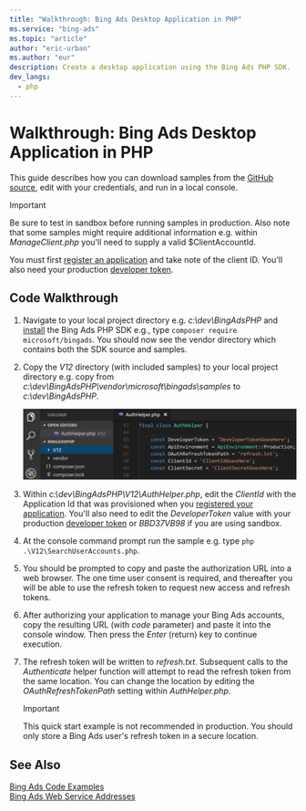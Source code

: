 ```yaml
---
title: "Walkthrough: Bing Ads Desktop Application in PHP"
ms.service: "bing-ads"
ms.topic: "article"
author: "eric-urban"
ms.author: "eur"
description: Create a desktop application using the Bing Ads PHP SDK.
dev_langs:
  - php
---
```

# Walkthrough: Bing Ads Desktop Application in PHP
This guide describes how you can download samples from the [GitHub source](https://github.com/BingAds/BingAds-PHP-SDK), edit with your credentials, and run in a local console. 

> [!IMPORTANT] 
> Be sure to test in sandbox before running samples in production. Also note that some samples might require additional information e.g. within *ManageClient.php* you'll need to supply a valid $ClientAccountId.

You must first [register an application](authentication-oauth.md#registerapplication) and take note of the client ID. You'll also need your production [developer token](get-started.md#get-developer-token).

## <a name="code"></a>Code Walkthrough

1.  Navigate to your local project directory e.g. *c:\dev\BingAdsPHP* and [install](get-started-php.md#installation) the Bing Ads PHP SDK e.g., type `composer require microsoft/bingads`. You should now see the vendor directory which contains both the SDK source and samples. 
2.  Copy the *V12* directory (with included samples) to your local project directory e.g. copy from *c:\dev\BingAdsPHP\vendor\microsoft\bingads\samples* to *c:\dev\BingAdsPHP*.

    ![Sample PHP Project Directory](media/sample-php-project-directory.png "Sample PHP Project Directory")  
    
3. Within *c:\dev\BingAdsPHP\V12\AuthHelper.php*, edit the *ClientId* with the Application Id that was provisioned when you [registered your application](authentication-oauth.md#registerapplication). You'll also need to edit the *DeveloperToken* value with your production [developer token](get-started.md#get-developer-token) or *BBD37VB98* if you are using sandbox. 
4. At the console command prompt run the sample e.g. type `php .\V12\SearchUserAccounts.php`.
5. You should be prompted to copy and paste the authorization URL into a web browser. The one time user consent is required, and thereafter you will be able to use the refresh token to request new access and refresh tokens.
6. After authorizing your application to manage your Bing Ads accounts, copy the resulting URL (with *code* parameter) and paste it into the console window. Then press the *Enter* (return) key to continue execution.
7. The refresh token will be written to *refresh.txt*. Subsequent calls to the *Authenticate* helper function will attempt to read the refresh token from the same location. You can change the location by editing the *OAuthRefreshTokenPath* setting within *AuthHelper.php*.

   > [!IMPORTANT] 
   > This quick start example is not recommended in production. You should only store a Bing Ads user's refresh token in a secure location.

## See Also
[Bing Ads Code Examples](code-examples.md)  
[Bing Ads Web Service Addresses](web-service-addresses.md)  

